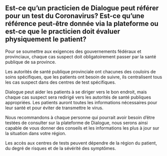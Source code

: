 ## Est-ce qu’un practicien de Dialogue peut référer pour un test du Coronavirus? Est-ce qu’une référence peut-être donnée via la plateforme ou est-ce que le practicien doit évaluer physiquement le patient?

Pour se soumettre aux exigences des gouvernements fédéraux et provinciaux, chaque cas suspect doit obligatoirement passer par la santé publique de sa province.

Les autorités de santé publique provinciale ont chacunes des couloirs de soins spécifiques, que les patients ont besoin de suivre, ils centralisent tous les cas suspect dans des centres de test spécifiques.

Dialogue peut aider les patients à se diriger vers le bon endroit, mais chaque cas suspect sera redirigé vers les autorités de santé publiques appropriées. Les patients auront toutes les informations nécessaires pour leur santé et pour éviter de transmettre le virus.

Nous recommandons à chaque personne qui pourrait avoir besoin d’être testées de consulter sur la plateforme de Dialogue, nous serons ainsi capable de vous donner des conseils et les informations les plus à jour sur la situation dans votre région.

Les accès aux centres de tests peuvent dépendre de la région du patient, du degré de risques et de la sévérité des symptômes.
